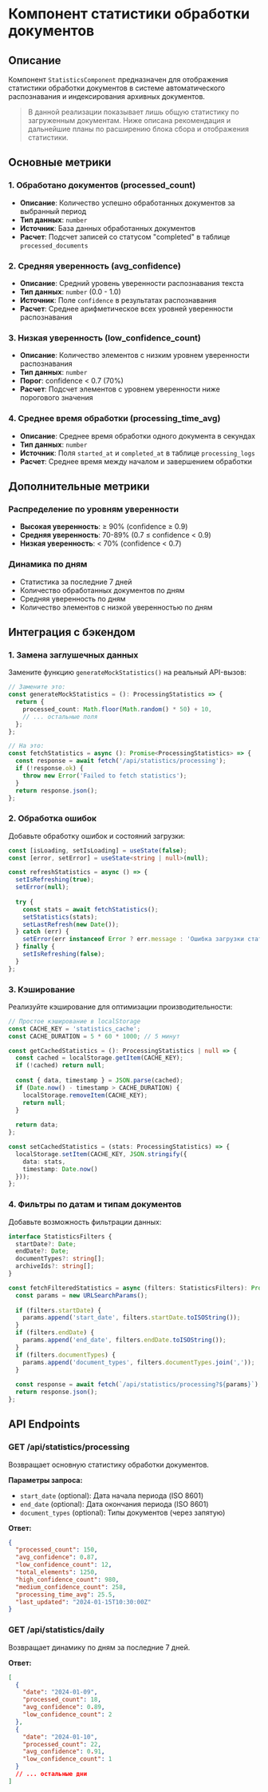 # Компонент статистики обработки документов

## Описание

Компонент `StatisticsComponent` предназначен для отображения статистики обработки документов в системе автоматического распознавания и индексирования архивных документов.

> В данной реализации показывает лишь общую статистику по загруженным документам. Ниже описана рекомендация и дальнейшие планы по расширению блока сбора и отображения статистики.

## Основные метрики

### 1. Обработано документов (processed_count)
- **Описание**: Количество успешно обработанных документов за выбранный период
- **Тип данных**: `number`
- **Источник**: База данных обработанных документов
- **Расчет**: Подсчет записей со статусом "completed" в таблице `processed_documents`

### 2. Средняя уверенность (avg_confidence)
- **Описание**: Средний уровень уверенности распознавания текста
- **Тип данных**: `number` (0.0 - 1.0)
- **Источник**: Поле `confidence` в результатах распознавания
- **Расчет**: Среднее арифметическое всех уровней уверенности распознавания


### 3. Низкая уверенность (low_confidence_count)
- **Описание**: Количество элементов с низким уровнем уверенности распознавания
- **Тип данных**: `number`
- **Порог**: confidence < 0.7 (70%)
- **Расчет**: Подсчет элементов с уровнем уверенности ниже порогового значения



### 4. Среднее время обработки (processing_time_avg)
- **Описание**: Среднее время обработки одного документа в секундах
- **Тип данных**: `number`
- **Источник**: Поля `started_at` и `completed_at` в таблице `processing_logs`
- **Расчет**: Среднее время между началом и завершением обработки


## Дополнительные метрики

### Распределение по уровням уверенности
- **Высокая уверенность**: ≥ 90% (confidence ≥ 0.9)
- **Средняя уверенность**: 70-89% (0.7 ≤ confidence < 0.9)
- **Низкая уверенность**: < 70% (confidence < 0.7)

### Динамика по дням
- Статистика за последние 7 дней
- Количество обработанных документов по дням
- Средняя уверенность по дням
- Количество элементов с низкой уверенностью по дням

## Интеграция с бэкендом

### 1. Замена заглушечных данных

Замените функцию `generateMockStatistics()` на реальный API-вызов:

```typescript
// Замените это:
const generateMockStatistics = (): ProcessingStatistics => {
  return {
    processed_count: Math.floor(Math.random() * 50) + 10,
    // ... остальные поля
  };
};

// На это:
const fetchStatistics = async (): Promise<ProcessingStatistics> => {
  const response = await fetch('/api/statistics/processing');
  if (!response.ok) {
    throw new Error('Failed to fetch statistics');
  }
  return response.json();
};
```

### 2. Обработка ошибок

Добавьте обработку ошибок и состояний загрузки:

```typescript
const [isLoading, setIsLoading] = useState(false);
const [error, setError] = useState<string | null>(null);

const refreshStatistics = async () => {
  setIsRefreshing(true);
  setError(null);
  
  try {
    const stats = await fetchStatistics();
    setStatistics(stats);
    setLastRefresh(new Date());
  } catch (err) {
    setError(err instanceof Error ? err.message : 'Ошибка загрузки статистики');
  } finally {
    setIsRefreshing(false);
  }
};
```

### 3. Кэширование

Реализуйте кэширование для оптимизации производительности:

```typescript
// Простое кэширование в localStorage
const CACHE_KEY = 'statistics_cache';
const CACHE_DURATION = 5 * 60 * 1000; // 5 минут

const getCachedStatistics = (): ProcessingStatistics | null => {
  const cached = localStorage.getItem(CACHE_KEY);
  if (!cached) return null;
  
  const { data, timestamp } = JSON.parse(cached);
  if (Date.now() - timestamp > CACHE_DURATION) {
    localStorage.removeItem(CACHE_KEY);
    return null;
  }
  
  return data;
};

const setCachedStatistics = (stats: ProcessingStatistics) => {
  localStorage.setItem(CACHE_KEY, JSON.stringify({
    data: stats,
    timestamp: Date.now()
  }));
};
```

### 4. Фильтры по датам и типам документов

Добавьте возможность фильтрации данных:

```typescript
interface StatisticsFilters {
  startDate?: Date;
  endDate?: Date;
  documentTypes?: string[];
  archiveIds?: string[];
}

const fetchFilteredStatistics = async (filters: StatisticsFilters): Promise<ProcessingStatistics> => {
  const params = new URLSearchParams();
  
  if (filters.startDate) {
    params.append('start_date', filters.startDate.toISOString());
  }
  if (filters.endDate) {
    params.append('end_date', filters.endDate.toISOString());
  }
  if (filters.documentTypes) {
    params.append('document_types', filters.documentTypes.join(','));
  }
  
  const response = await fetch(`/api/statistics/processing?${params}`);
  return response.json();
};
```

## API Endpoints

### GET /api/statistics/processing
Возвращает основную статистику обработки документов.

**Параметры запроса:**
- `start_date` (optional): Дата начала периода (ISO 8601)
- `end_date` (optional): Дата окончания периода (ISO 8601)
- `document_types` (optional): Типы документов (через запятую)

**Ответ:**
```json
{
  "processed_count": 150,
  "avg_confidence": 0.87,
  "low_confidence_count": 12,
  "total_elements": 1250,
  "high_confidence_count": 980,
  "medium_confidence_count": 258,
  "processing_time_avg": 25.5,
  "last_updated": "2024-01-15T10:30:00Z"
}
```

### GET /api/statistics/daily
Возвращает динамику по дням за последние 7 дней.

**Ответ:**
```json
[
  {
    "date": "2024-01-09",
    "processed_count": 18,
    "avg_confidence": 0.89,
    "low_confidence_count": 2
  },
  {
    "date": "2024-01-10",
    "processed_count": 22,
    "avg_confidence": 0.91,
    "low_confidence_count": 1
  }
  // ... остальные дни
]
```